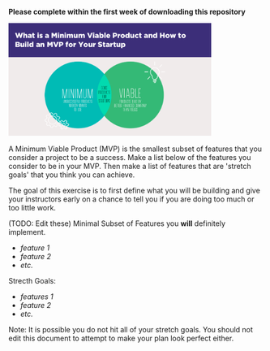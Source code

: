**Please complete within the first week of downloading this repository**

<img width="400px" src="./media/mvp.png">

A Minimum Viable Product (MVP) is the smallest subset of features that you consider a project to be a success. Make a list below of the features you consider to be in your MVP. Then make a list of features that are 'stretch goals' that you think you can achieve.

The goal of this exercise is to first define what you will be building and give your instructors early on a chance to tell you if you are doing too much or too little work.

(TODO: Edit these)
Minimal Subset of Features you **will** definitely implement.
- *feature 1*
- *feature 2*
- *etc.*

Strecth Goals:
- *features 1*
- *feature 2*
- *etc.*


Note: It is possible you do not hit all of your stretch goals. You should not edit this document to attempt to make your plan look perfect either.
